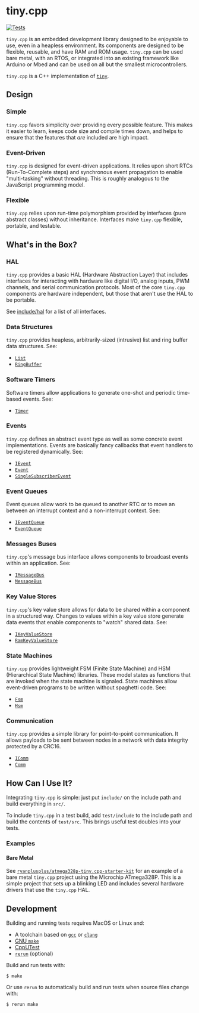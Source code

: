 # tiny.cpp
[![Tests](https://github.com/ryanplusplus/tiny.cpp/actions/workflows/test.yml/badge.svg)](https://github.com/ryanplusplus/tiny.cpp/actions/workflows/test.yml)

`tiny.cpp` is an embedded development library designed to be enjoyable to use, even in a heapless environment. Its components are designed to be flexible, reusable, and have RAM and ROM usage. `tiny.cpp` can be used bare metal, with an RTOS, or integrated into an existing framework like Arduino or Mbed and can be used on all but the smallest microcontrollers.

`tiny.cpp` is a C++ implementation of [`tiny`](https://github.com/ryanplusplus/tiny).

## Design
### Simple
`tiny.cpp` favors simplicity over providing every possible feature. This makes it easier to learn, keeps code size and compile times down, and helps to ensure that the features that _are_ included are high impact.

### Event-Driven
`tiny.cpp` is designed for event-driven applications. It relies upon short RTCs (Run-To-Complete steps) and synchronous event propagation to enable "multi-tasking" without threading. This is roughly analogous to the JavaScript programming model.

### Flexible
`tiny.cpp` relies upon run-time polymorphism provided by interfaces (pure abstract classes) without inheritance. Interfaces make `tiny.cpp` flexible, portable, and testable.

## What's in the Box?
### HAL
`tiny.cpp` provides a basic HAL (Hardware Abstraction Layer) that includes interfaces for interacting with hardware like digital I/O, analog inputs, PWM channels, and serial communication protocols. Most of the core `tiny.cpp` components are hardware independent, but those that aren't use the HAL to be portable.

See [include/hal](include/tiny/hal) for a list of all interfaces.

### Data Structures
`tiny.cpp` provides heapless, arbitrarily-sized (intrusive) list and ring buffer data structures. See:
- [`List`](include/tiny/List.hpp)
- [`RingBuffer`](include/tiny/RingBuffer.hpp)

### Software Timers
Software timers allow applications to generate one-shot and periodic time-based events. See:
- [`Timer`](include/tiny/Timer.hpp)

### Events
`tiny.cpp` defines an abstract event type as well as some concrete event implementations. Events are basically fancy callbacks that event handlers to be registered dynamically. See:
- [`IEvent`](include/tiny/IEvent.hpp)
- [`Event`](include/tiny/Event.hpp)
- [`SingleSubscriberEvent`](include/tiny/SingleSubscriberEvent.hpp)

### Event Queues
Event queues allow work to be queued to another RTC or to move an between an interrupt context and a non-interrupt context. See:
- [`IEventQueue`](include/tiny/IEventQueue.hpp)
- [`EventQueue`](include/tiny/EventQueue.hpp)

### Messages Buses
`tiny.cpp`'s message bus interface allows components to broadcast events within an application. See:
- [`IMessageBus`](include/tiny/IMessageBus.hpp)
- [`MessageBus`](include/tiny/MessageBus.hpp)

### Key Value Stores
`tiny.cpp`'s key value store allows for data to be shared within a component in a structured way. Changes to values within a key value store generate data events that enable components to "watch" shared data. See:
- [`IKeyValueStore`](include/tiny/IKeyValueStore.hpp)
- [`RamKeyValueStore`](include/tiny/RamKeyValueStore.hpp)

### State Machines
`tiny.cpp` provides lightweight FSM (Finite State Machine) and HSM (Hierarchical State Machine) libraries. These model states as functions that are invoked when the state machine is signaled. State machines allow event-driven programs to be written without spaghetti code. See:
- [`Fsm`](include/tiny/Fsm.hpp)
- [`Hsm`](include/tiny/Hsm.hpp)

### Communication
`tiny.cpp` provides a simple library for point-to-point communication. It allows payloads to be sent between nodes in a network with data integrity protected by a CRC16.
- [`IComm`](include/tiny/IComm.hpp)
- [`Comm`](include/tiny/Comm.hpp)

## How Can I Use It?
Integrating `tiny.cpp` is simple: just put `include/` on the include path and build everything in `src/`.

To include `tiny.cpp` in a test build, add `test/include` to the include path and build the contents of `test/src`. This brings useful test doubles into your tests.

### Examples
#### Bare Metal
See [`ryanplusplus/atmega328p-tiny.cpp-starter-kit`](https://github.com/ryanplusplus/atmega328p-tiny.cpp-starter-kit) for an example of a bare metal `tiny.cpp` project using the Microchip ATmega328P. This is a simple project that sets up a blinking LED and includes several hardware drivers that use the `tiny.cpp` HAL.

## Development
Building and running tests requires MacOS or Linux and:
- A toolchain based on [`gcc`](https://gcc.gnu.org/) or [`clang`](https://clang.llvm.org/)
- [GNU `make`](https://www.gnu.org/software/make/)
- [CppUTest](http://cpputest.github.io/)
- [`rerun`](https://rerun.github.io/rerun/) (optional)

Build and run tests with:

```shell
$ make
```

Or use `rerun` to automatically build and run tests when source files change with:

```shell
$ rerun make
```
